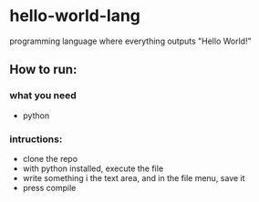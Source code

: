 # hello-world-lang
programming language where everything outputs "Hello World!"

## How to run:

### what you need

- python

### intructions:

- clone the repo
- with python installed, execute the file
- write something i  the text area, and in the file menu, save it
- press compile
